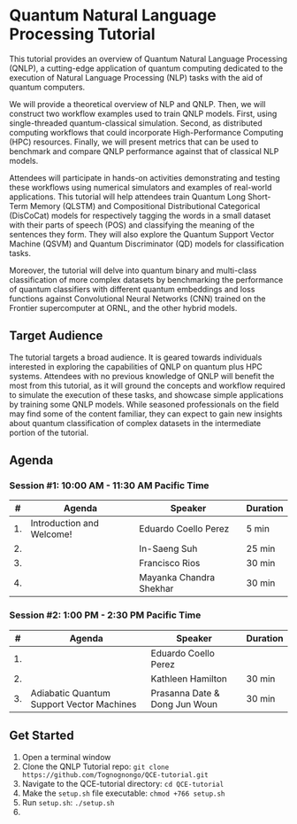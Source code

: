 # Quantum Natural Language Processing Tutorial

This tutorial provides an overview of Quantum Natural Language Processing (QNLP), a cutting-edge application of quantum computing dedicated to the execution of Natural Language Processing (NLP) tasks with the aid of quantum computers. 

We will provide a theoretical overview of NLP and QNLP. Then, we will construct two workflow examples used to train QNLP models. First, using single-threaded quantum-classical simulation. Second, as distributed computing workflows that could incorporate High-Performance Computing (HPC) resources. Finally, we will present metrics that can be used to benchmark and compare QNLP performance against that of classical NLP models. 

Attendees will participate in hands-on activities demonstrating and testing these workflows using numerical simulators and examples of real-world applications. This tutorial will help attendees train Quantum Long Short-Term Memory (QLSTM) and Compositional Distributional Categorical (DisCoCat) models for respectively tagging the words in a small dataset with their parts of speech (POS) and classifying the meaning of the sentences they form. They will also explore the Quantum Support Vector Machine (QSVM) and Quantum Discriminator (QD) models for classification tasks. 

Moreover, the tutorial will delve into quantum binary and multi-class classification of more complex datasets by benchmarking the performance of quantum classifiers with different quantum embeddings and loss functions against Convolutional Neural Networks (CNN) trained on the Frontier supercomputer at ORNL, and the other hybrid models.


## Target Audience ##

The tutorial targets a broad audience. It is geared towards individuals interested in exploring the capabilities of QNLP on quantum plus HPC systems. Attendees with no previous knowledge of QNLP will benefit the most from this tutorial, as it will ground the concepts and workflow required to simulate the execution of these tasks, and showcase simple applications by training some QNLP models. While seasoned professionals on the field may find some of the content familiar, they can expect to gain new insights about quantum classification of complex datasets in the intermediate portion of the tutorial.



## Agenda ##

### Session #1: 10:00 AM - 11:30 AM Pacific Time ###
|#  | Agenda                                    | Speaker                       | Duration | 
|---|-------------------------------------------|-------------------------------|----------|
|1. | Introduction and Welcome!                 | Eduardo Coello Perez          | 5 min    |
|2. |                                           | In-Saeng Suh                  | 25 min   |
|3. |                                           | Francisco Rios                | 30 min   |
|4. |                                           | Mayanka Chandra Shekhar       | 30 min   |


### Session #2: 1:00 PM - 2:30 PM Pacific Time ###
|#  | Agenda                                    | Speaker                       | Duration | 
|---|-------------------------------------------|-------------------------------|----------|
|1. |                                           | Eduardo Coello Perez          |          |
|2. |                                           | Kathleen Hamilton             | 30 min   |
|3. | Adiabatic Quantum Support Vector Machines | Prasanna Date & Dong Jun Woun | 30 min   |



## Get Started ##
1. Open a terminal window
2. Clone the QNLP Tutorial repo: `git clone https://github.com/Tognognongo/QCE-tutorial.git`
3. Navigate to the QCE-tutorial directory: `cd QCE-tutorial`
4. Make the `setup.sh` file executable: `chmod +766 setup.sh`
5. Run `setup.sh`: `./setup.sh`
6. 

